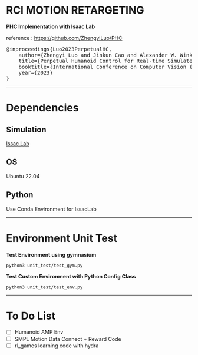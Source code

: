 # RCI MOTION RETARGETING
**PHC Implementation with Isaac Lab**

reference : https://github.com/ZhengyiLuo/PHC

<pre>@inproceedings{Luo2023PerpetualHC,
    author={Zhengyi Luo and Jinkun Cao and Alexander W. Winkler and Kris Kitani and Weipeng Xu},
    title={Perpetual Humanoid Control for Real-time Simulated Avatars},
    booktitle={International Conference on Computer Vision (ICCV)},
    year={2023}
}            
</pre>

---
# Dependencies
## Simulation
[Issac Lab](https://isaac-sim.github.io/IsaacLab/main/index.html)

## OS
Ubuntu 22.04


## Python
Use Conda Environment for IssacLab

---
# Environment Unit Test

**Test Environment using gymnasium**
```
python3 unit_test/test_gym.py
```

**Test Custom Environment with Python Config Class**
```
python3 unit_test/test_env.py
```


---

# To Do List
- [ ] Humanoid AMP Env 
- [ ] SMPL Motion Data Connect + Reward Code
- [ ] rl_games learning code with hydra

